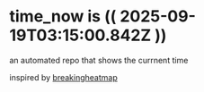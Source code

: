 # time_now is (( 2025-09-19T03:15:00.842Z ))

an automated repo that shows the currnent time

inspired by [breakingheatmap](https://github.com/breakingheatmap/breakingheatmap)